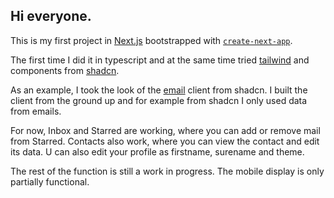 ## Hi everyone.

This is my first project in [Next.js](https://nextjs.org/) bootstrapped with [`create-next-app`](https://github.com/vercel/next.js/tree/canary/packages/create-next-app).

The first time I did it in typescript and at the same time tried [tailwind](https://tailwindcss.com/) and components from [shadcn](https://ui.shadcn.com/).

As an example, I took the look of the [email](https://ui.shadcn.com/examples/mail) client from shadcn. I built the client from the ground up and for example from shadcn I only used data from emails.

For now, Inbox and Starred are working, where you can add or remove mail from Starred. Contacts also work, where you can view the contact and edit its data. U can also edit your profile as firstname, surename and theme.

The rest of the function is still a work in progress. The mobile display is only partially functional.

